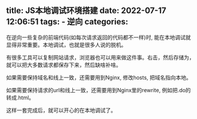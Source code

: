 title: JS本地调试环境搭建
date: 2022-07-17 12:06:51
tags:
    - 逆向
categories:
---
在逆向一些复杂的前端代码(如每次请求返回的代码都不一样)时, 能在本地调试就显得非常重要。本地调试，也就是很多人说的脱机。

有很多工具可以复制网站请求，浏览器也可以用来做这件事。右击，然后存储为，就可以把大多数请求都保存下来，然后缺啥补啥。

如果需要保持域名和线上一致，还需要用到Nginx, 修改hosts, 把域名指向本地。

如果需要保持请求的url和线上一致，还需要用到Nginx里的rewrite, 例如把.do的转成.html。

这样一套完成后，就可以开心的在本地调试了。
